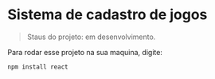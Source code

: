 <h1>Sistema de cadastro de jogos</h1>

> Staus do projeto: em desenvolvimento.

Para rodar esse projeto na sua maquina, digite:

```
npm install react
```
